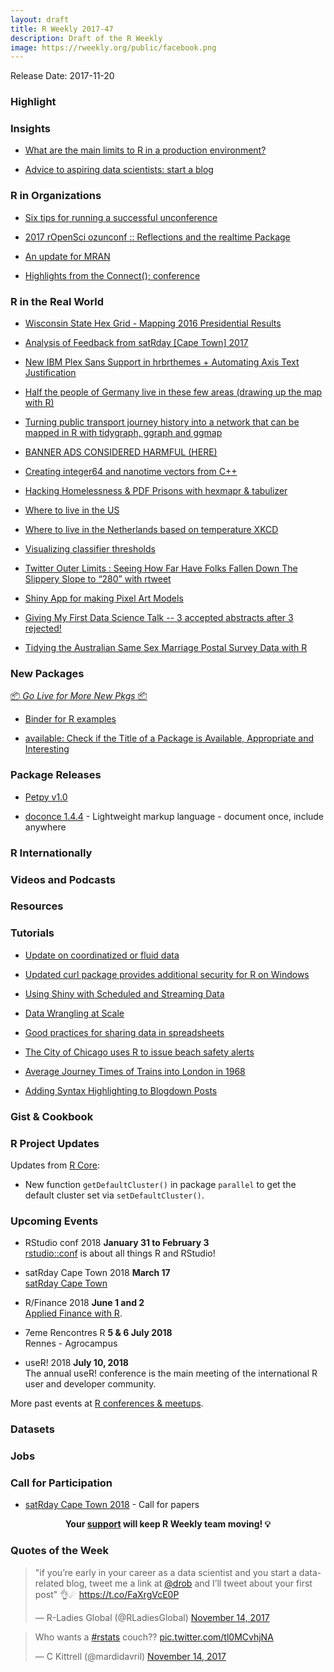 ```yaml
---
layout: draft
title: R Weekly 2017-47
description: Draft of the R Weekly
image: https://rweekly.org/public/facebook.png
---
```


Release Date: 2017-11-20

###  Highlight




### Insights


+ [What are the main limits to R in a production environment?](https://community.rstudio.com/t/what-are-the-main-limits-to-r-in-a-production-environment/2829)

+ [Advice to aspiring data scientists: start a blog](http://varianceexplained.org/r/start-blog/)

###  R in Organizations

+ [Six tips for running a successful unconference](https://ropensci.org/blog/2017/11/17/unconf-sixtips/)

+ [2017 rOpenSci ozunconf :: Reflections and the realtime Package](https://ropensci.org/blog/2017/11/14/realtime/)

+ [An update for MRAN](http://blog.revolutionanalytics.com/2017/11/an-update-for-mran.html)

+ [Highlights from the Connect(); conference](http://blog.revolutionanalytics.com/2017/11/connect-highlights.html)

###  R in the Real World

+ [Wisconsin State Hex Grid - Mapping 2016 Presidential Results](http://www.mikelee.co/posts/2017-11-16-wi-presidential-results-using-hexmapr/)

+ [Analysis of Feedback from satRday [Cape Town] 2017](http://www.exegetic.biz/blog/2017/11/feedback-satrday-2017/)


+ [New IBM Plex Sans Support in hrbrthemes + Automating Axis Text Justification](https://rud.is/b/2017/11/16/new-ibm-plex-sans-support-in-hrbrthemes-automating-axis-text-justification/)

+ [ Half the people of Germany live in these few areas (drawing up the map with R) ](https://sebastianrothbucher.github.io/datascience/r/visualization/tgif/2017/09/29/half-germany-r-map.html)

+ [Turning public transport journey history into a network that can be mapped in R with tidygraph, ggraph and ggmap ](https://lookatthhedata.netlify.com/2017-11-12-mapping-your-oyster-card-journeys-in-london-with-tidygraph-and-ggraph/)

+ [BANNER ADS CONSIDERED HARMFUL (HERE)](http://www.gwern.net/Ads)

+ [ Creating integer64 and nanotime vectors from C++](https://gallery.rcpp.org/articles/creating-integer64-and-nanotime-vectors/)

+ [Hacking Homelessness & PDF Prisons with hexmapr & tabulizer](https://ewenme.rbind.io/blog/2017-11-09-hacking_homelessness_and_pdf_prisons/)

+ [Where to live in the US](http://www.masalmon.eu/2017/11/16/wheretoliveus/)

+ [Where to live in the Netherlands based on temperature XKCD](http://rmhogervorst.nl/cleancode/blog/2017/11/20/xkcd-the-netherlands-weather.html)

+ [Visualizing classifier thresholds](https://bayesianbiologist.com/2017/11/13/visualizing-classifier-thresholds/)

+ [Twitter Outer Limits : Seeing How Far Have Folks Fallen Down The Slippery Slope to “280” with rtweet](https://rud.is/b/2017/11/13/twitter-outer-limits-seeing-how-far-have-folks-fallen-down-the-slippery-slope-to-280-with-rtweet/)

+ [Shiny App for making Pixel Art Models](https://privefl.github.io/blog/shiny-app-for-making-pixel-art-models/)

+ [Giving My First Data Science Talk -- 3 accepted abstracts after 3 rejected!](http://www.onceupondata.com/2017/11/17/giving-my-first-conference-talk/)

+ [Tidying the Australian Same Sex Marriage Postal Survey Data with R](https://medium.com/@miles.mcbain/tidying-the-australian-same-sex-marriage-postal-survey-data-with-r-5d35cea07962)

###  New Packages

<p class="added-hostname"><a href="https://rweekly.org/live" target="_blank" class="externalLink">📦 <i>Go Live for More New Pkgs</i> 📦</a></p>

+ [Binder for R examples](https://github.com/binder-examples/dockerfile-r)

+ [available: Check if the Title of a Package is Available, Appropriate and Interesting](https://cran.r-project.org/web/packages/available/index.html)

### Package Releases

+ [Petpy v1.0](http://www.aaronschlegel.com/petpy-v1-0-released/)

+ [doconce 1.4.4](https://github.com/hplgit/doconce) - Lightweight markup language - document once, include anywhere

###  R Internationally



###  Videos and Podcasts




###  Resources



###  Tutorials

+ [Update on coordinatized or fluid data](http://www.win-vector.com/blog/2017/11/update-on-coordinatized-or-fluid-data/)

+ [Updated curl package provides additional security for R on Windows](http://blog.revolutionanalytics.com/2017/11/curl-updated.html)

+ [Using Shiny with Scheduled and Streaming Data](https://rviews.rstudio.com/2017/11/15/shiny-and-scheduled-data-r/)

+ [Data Wrangling at Scale](http://www.win-vector.com/blog/2017/11/data-wrangling-at-scale/)

+ [Good practices for sharing data in spreadsheets](http://blog.revolutionanalytics.com/2017/11/good-practices-spreadsheets.html)

+ [The City of Chicago uses R to issue beach safety alerts](http://blog.revolutionanalytics.com/2017/11/chicago-water.html)

+ [Average Journey Times of Trains into London in 1968](http://spatial.ly/2017/11/average-journey-times-of-trains-into-london-in-1968/)

+ [Adding Syntax Highlighting to Blogdown Posts](http://amber.rbind.io/blog/2017/11/15/syntax-highlighting/)


### Gist & Cookbook


<!--<div class="post-more-begin"></div><div class="post-more-end"></div>-->


###  R Project Updates

Updates from [R Core](http://developer.r-project.org/blosxom.cgi/R-devel/NEWS):

+ New function `getDefaultCluster()` in package `parallel` to get the default cluster set via `setDefaultCluster()`.

###  Upcoming Events

+ RStudio conf 2018 **January 31 to February 3** <br />
[rstudio::conf](https://www.rstudio.com/conference/) is about all things R and RStudio!

+ satRday Cape Town 2018 **March 17** <br />
[satRday Cape Town](http://capetown2018.satrdays.org/)

+ R/Finance 2018 **June 1 and 2** <br />
[Applied Finance with R](http://www.rinfinance.com).

+ 7eme Rencontres R  **5 & 6 July 2018** <br />
Rennes - Agrocampus

+ useR! 2018 **July 10, 2018** <br />
The annual useR! conference is the main meeting of the international R user and developer community.

More past events at [R conferences & meetups](https://conf.rweekly.org).

### Datasets



### Jobs



###  Call for Participation

+ [satRday Cape Town 2018](http://capetown2018.satrdays.org/#callforpapers) - Call for papers

<p class="hide-support added-hostname support-rweekly" style="text-align: center;font-weight: bold;">Your <a class="non-visited externalLink" href="https://www.patreon.com/rweekly" onclick="pas(this)">support</a> will keep R Weekly team moving! 💡</p>

###  Quotes of the Week

<blockquote class="twitter-tweet" data-lang="en"><p lang="en" dir="ltr">&quot;if you’re early in your career as a data scientist and you start a data-related blog, tweet me a link at <a href="https://twitter.com/drob?ref_src=twsrc%5Etfw">@drob</a> and I’ll tweet about your first post&quot; 👌☄ <a href="https://t.co/FaXrgVcE0P">https://t.co/FaXrgVcE0P</a></p>&mdash; R-Ladies Global (@RLadiesGlobal) <a href="https://twitter.com/RLadiesGlobal/status/930494182027923457?ref_src=twsrc%5Etfw">November 14, 2017</a></blockquote>

<blockquote class="twitter-tweet" data-lang="en"><p lang="en" dir="ltr">Who wants a <a href="https://twitter.com/hashtag/rstats?src=hash&amp;ref_src=twsrc%5Etfw">#rstats</a> couch?? <a href="https://t.co/tl0MCvhjNA">pic.twitter.com/tl0MCvhjNA</a></p>&mdash; C Kittrell (@mardidavril) <a href="https://twitter.com/mardidavril/status/930226178975289344?ref_src=twsrc%5Etfw">November 14, 2017</a></blockquote>
<script async src="https://platform.twitter.com/widgets.js" charset="utf-8"></script>

